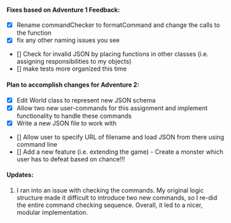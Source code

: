 #### Fixes based on Adventure 1 Feedback:
- [x] Rename commandChecker to formatCommand and change the calls to the function
- [x] fix any other naming issues you see
- [] Check for invalid JSON by placing functions in other classes (i.e. assigning responsibilities to my objects)
- [] make tests more organized this time

#### Plan to accomplish changes for Adventure 2:
- [x] Edit World class to represent new JSON schema
- [x] Allow two new user-commands for this assignment and implement functionality to handle these commands
- [x] Write a new JSON file to work with
- [] Allow user to specify URL of filename and load JSON from there using command line
- [] Add a new feature (i.e. extending the game) - Create a monster which user has to defeat based on chance!!!

#### Updates:
1. I ran into an issue with checking the commands. My original logic structure made it difficult to introduce two new
commands, so I re-did the entire command checking sequence. Overall, it led to a nicer, modular implementation.